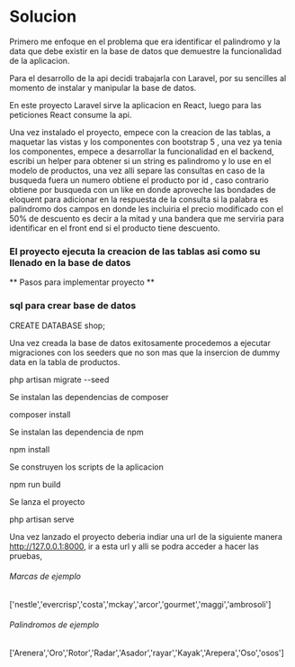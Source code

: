 # **Solucion**

Primero me enfoque en el problema que era identificar el palindromo y la data que debe existir en la base de datos que demuestre la funcionalidad de la aplicacion.

Para el desarrollo de la api decidi trabajarla con Laravel, por su sencilles al momento de instalar y manipular la base de datos.

En este proyecto Laravel sirve la aplicacion en React, luego para las peticiones React consume la api.

Una vez instalado el proyecto, empece con la creacion de las tablas, a maquetar las vistas y los componentes con bootstrap 5 , una vez ya tenia los componentes, empece a desarrollar la funcionalidad en el backend, escribi un helper para obtener si un string es palindromo y lo use en el modelo de productos, una vez alli separe las consultas en caso de la busqueda fuera un numero obtiene el producto por id , caso contrario obtiene por busqueda con un like en donde aproveche las bondades de eloquent para adicionar en la respuesta de la consulta si la palabra es palindromo dos campos en donde les incluiria el precio modificado con el 50% de descuento es decir a la mitad y una bandera que me serviria para identificar en el front end si el producto tiene descuento.

### El proyecto ejecuta la creacion de las tablas asi como su llenado en la base de datos

** Pasos para implementar proyecto **
### sql para crear base de datos

CREATE DATABASE shop;

Una vez creada la base de datos exitosamente procedemos a ejecutar migraciones con los seeders que no son mas que la insercion de dummy data en la tabla de productos.

php artisan migrate --seed

Se instalan las dependencias de composer

composer install 

Se instalan las dependencia de npm

npm install

Se construyen los scripts de la aplicacion

npm run build

Se lanza el proyecto

php artisan serve

Una vez lanzado el proyecto deberia indiar una url de la siguiente manera http://127.0.0.1:8000, ir a esta url y alli se podra acceder a hacer las pruebas, 

###### Marcas de ejemplo

['nestle','evercrisp','costa','mckay','arcor','gourmet','maggi','ambrosoli']

###### Palindromos de ejemplo
['Arenera','Oro','Rotor','Radar','Asador','rayar','Kayak','Arepera','Oso','osos']
